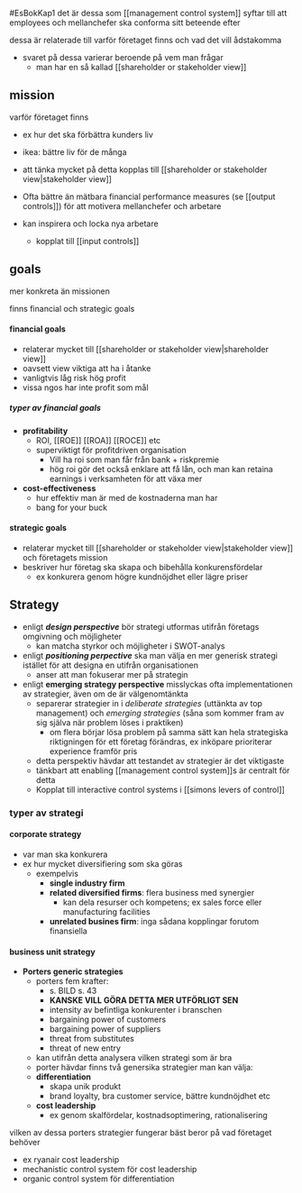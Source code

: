 #EsBokKap1 
det är dessa som [[management control system]] syftar till att employees och mellanchefer ska conforma sitt beteende efter

dessa är relaterade till varför företaget finns och vad det vill ådstakomma
- svaret på dessa varierar beroende på vem man frågar
	- man har en så kallad [[shareholder or stakeholder view]]

## mission
varför företaget finns
- ex hur det ska förbättra kunders liv
- ikea: bättre liv för de många
- att tänka mycket på detta kopplas till [[shareholder or stakeholder view|stakeholder view]]

- Ofta bättre än mätbara financial performance measures (se [[output controls]]) för att motivera mellanchefer och arbetare
- kan inspirera och locka nya arbetare
	- kopplat till [[input controls]]


## goals

mer konkreta än missionen

finns financial och strategic goals

#### financial goals
- relaterar mycket till [[shareholder or stakeholder view|shareholder view]]
- oavsett view viktiga att ha i åtanke
- vanligtvis låg risk hög profit
- vissa ngos har inte profit som mål
##### typer av financial goals
- **profitability**
	- ROI, [[ROE]] [[ROA]] [[ROCE]] etc
	- superviktigt för profitdriven organisation
		- Vill ha roi som man får från bank + riskpremie
		- hög roi gör det också enklare att få lån, och man kan retaina earnings i verksamheten för att växa mer
- **cost-effectiveness**
	- hur effektiv man är med de kostnaderna man har
	- bang for your buck

#### strategic goals
- relaterar mycket till [[shareholder or stakeholder view|stakeholder view]] och företagets mission
- beskriver hur företag ska skapa och bibehålla konkurensfördelar
	- ex konkurera genom högre kundnöjdhet  eller lägre priser

## Strategy
- enligt ***design perspective*** bör strategi utformas utifrån företags omgivning och möjligheter
	- kan matcha styrkor och möjligheter i SWOT-analys
- enligt ***positioning perpective*** ska man välja en mer generisk strategi istället för att designa en utifrån organisationen
	- anser att man fokuserar mer på strategin
- enligt **emerging strategy perspective** misslyckas ofta implementationen av strategier, även om de är välgenomtänkta
	- separerar strategier in i *deliberate strategies* (uttänkta av top management) och *emerging strategies* (såna som kommer fram av sig själva när problem löses i praktiken)
		- om flera börjar lösa problem på samma sätt kan hela strategiska riktigningen för ett företag förändras, ex inköpare prioriterar experience framför pris
	- detta perspektiv hävdar att testandet av strategier är det viktigaste
	- tänkbart att enabling [[management control system]]s är centralt för detta
	- Kopplat till interactive control systems i [[simons levers of control]]

### typer av strategi

#### corporate strategy
- var man ska konkurera
- ex hur mycket diversifiering som ska göras
	- exempelvis
		- **single industry firm**
		- **related diversified firms**: flera business med synergier
			- kan dela resurser och kompetens; ex sales force eller manufacturing facilities
		- **unrelated busines firm**: inga sådana kopplingar forutom finansiella

#### business unit strategy
 - **Porters generic strategies**
	 - porters fem krafter:
		 - s. BILD s. 43
		 - **KANSKE VILL GÖRA DETTA MER UTFÖRLIGT SEN**
		- intensity av befintliga konkurenter i branschen
		- bargaining power of customers
		- bargaining power of suppliers
		- threat from substitutes
		- threat of new entry
	- kan utifrån detta analysera vilken strategi som är bra
	- porter hävdar finns två genersika strategier man kan välja:
	- **differentiation**
		- skapa unik produkt
		- brand loyalty, bra customer service, bättre kundnöjdhet etc
	- **cost leadership**
		- ex genom skalfördelar, kostnadsoptimering, rationalisering

vilken av dessa porters strategier fungerar bäst beror på vad företaget behöver
- ex ryanair cost leadership
- mechanistic control system för cost leadership
- organic control system för differentiation